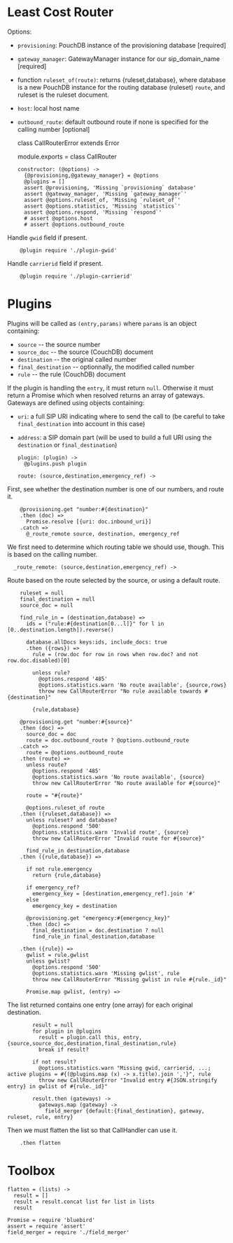 Least Cost Router
=================

Options:
- `provisioning`: PouchDB instance of the provisioning database [required]
- `gateway_manager`: GatewayManager instance for our sip_domain_name [required]
- function `ruleset_of(route)`: returns {ruleset,database}, where database is a new PouchDB instance for the routing database (ruleset) `route`, and ruleset is the ruleset document.
- `host`: local host name
- `outbound_route`: default outbound route if none is specified for the calling number [optional]

    class CallRouterError extends Error

    module.exports = class CallRouter

      constructor: (@options) ->
        {@provisioning,@gateway_manager} = @options
        @plugins = []
        assert @provisioning, 'Missing `provisioning` database'
        assert @gateway_manager, 'Missing `gateway_manager`'
        assert @options.ruleset_of, 'Missing `ruleset_of`'
        assert @options.statistics, 'Missing `statistics`'
        assert @options.respond, 'Missing `respond`'
        # assert @options.host
        # assert @options.outbound_route

Handle `gwid` field if present.

        @plugin require './plugin-gwid'

Handle `carrierid` field if present.

        @plugin require './plugin-carrierid'

Plugins
=======

Plugins will be called as `(entry,params)` where `params` is an object containing:
* `source` -- the source number
* `source_doc` -- the source (CouchDB) document
* `destination` -- the original called number
* `final_destination` -- optionnally, the modified called number
* `rule` -- the rule (CouchDB) document

If the plugin is handling the `entry`, it must return `null`.
Otherwise it must return a Promise which when resolved returns an array of gateways.
Gateways are defined using objects containing:
* `uri`: a full SIP URI indicating where to send the call to (be careful to take `final_destination` into account in this case)
* `address`: a SIP domain part (will be used to build a full URI using the `destination` or `final_destination`)

      plugin: (plugin) ->
        @plugins.push plugin

      route: (source,destination,emergency_ref) ->

First, see whether the destination number is one of our numbers, and route it.

        @provisioning.get "number:#{destination}"
        .then (doc) =>
          Promise.resolve [{uri: doc.inbound_uri}]
        .catch =>
          @_route_remote source, destination, emergency_ref

We first need to determine which routing table we should use, though.
This is based on the calling number.

      _route_remote: (source,destination,emergency_ref) ->

Route based on the route selected by the source, or using a default route.

        ruleset = null
        final_destination = null
        source_doc = null

        find_rule_in = (destination,database) =>
          ids = ("rule:#{destination[0...l]}" for l in [0..destination.length]).reverse()

          database.allDocs keys:ids, include_docs: true
          .then ({rows}) =>
            rule = (row.doc for row in rows when row.doc? and not row.doc.disabled)[0]

            unless rule?
              @options.respond '485'
              @options.statistics.warn 'No route available', {source,rows}
              throw new CallRouterError "No rule available towards #{destination}"

            {rule,database}

        @provisioning.get "number:#{source}"
        .then (doc) =>
          source_doc = doc
          route = doc.outbound_route ? @options.outbound_route
        .catch =>
          route = @options.outbound_route
        .then (route) =>
          unless route?
            @options.respond '485'
            @options.statistics.warn 'No route available', {source}
            throw new CallRouterError "No route available for #{source}"

          route = "#{route}"

          @options.ruleset_of route
        .then ({ruleset,database}) =>
          unless ruleset? and database?
            @options.respond '500'
            @options.statistics.warn 'Invalid route', {source}
            throw new CallRouterError "Invalid route for #{source}"

          find_rule_in destination,database
        .then ({rule,database}) =>

          if not rule.emergency
            return {rule,database}

          if emergency_ref?
            emergency_key = [destination,emergency_ref].join '#'
          else
            emergency_key = destination

          @provisioning.get "emergency:#{emergency_key}"
          .then (doc) =>
            final_destination = doc.destination ? null
            find_rule_in final_destination,database

        .then ({rule}) =>
          gwlist = rule.gwlist
          unless gwlist?
            @options.respond '500'
            @options.statistics.warn 'Missing gwlist', rule
            throw new CallRouterError "Missing gwlist in rule #{rule._id}"

          Promise.map gwlist, (entry) =>

The list returned contains one entry (one array) for each original destination.

            result = null
            for plugin in @plugins
              result = plugin.call this, entry, {source,source_doc,destination,final_destination,rule}
              break if result?

            if not result?
              @options.statistics.warn "Missing gwid, carrierid, ...; active plugins = #{(@plugins.map (x) -> x.title).join ','}", rule
              throw new CallRouterError "Invalid entry #{JSON.stringify entry} in gwlist of #{rule._id}"

            result.then (gateways) ->
              gateways.map (gateway) ->
                field_merger {default:{final_destination}, gateway, ruleset, rule, entry}

Then we must flatten the list so that CallHandler can use it.

        .then flatten


Toolbox
=======

    flatten = (lists) ->
      result = []
      result = result.concat list for list in lists
      result

    Promise = require 'bluebird'
    assert = require 'assert'
    field_merger = require './field_merger'
